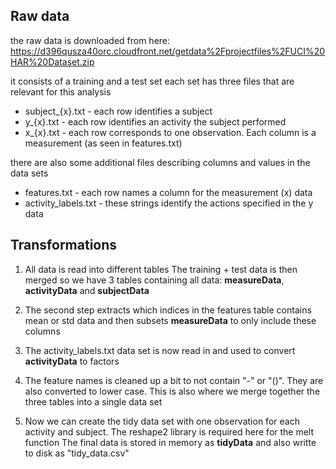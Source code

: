 ## Raw data
the raw data is downloaded from here:
https://d396qusza40orc.cloudfront.net/getdata%2Fprojectfiles%2FUCI%20HAR%20Dataset.zip

it consists of a training and a test set
each set has three files that are relevant for this analysis
- subject_{x}.txt - each row identifies a subject
- y_{x}.txt - each row identifies an activity the subject performed
- x_{x}.txt - each row corresponds to one observation. Each column is a measurement (as seen in features.txt)

there are also some additional files describing columns and values in the data sets
- features.txt - each row names a column for the measurement (x) data
- activity_labels.txt - these strings identify the actions specified in the y data

## Transformations

1. All data is read into different tables
The training + test data is then merged so we have 3 tables containing all data: **measureData**, **activityData** and **subjectData**

2. The second step extracts which indices in the features table contains mean or std data and then subsets **measureData** to only include these columns

3. The activity_labels.txt data set is now read in and used to convert **activityData** to factors

4. The feature names is cleaned up a bit to not contain "-" or "()". They are also converted to lower case. This is also where we merge together the three tables into a single data set

5. Now we can create the tidy data set with one observation for each activity and subject. The reshape2 library is required here for the melt function
The final data is stored in memory as **tidyData** and also writte to disk as "tidy_data.csv"
